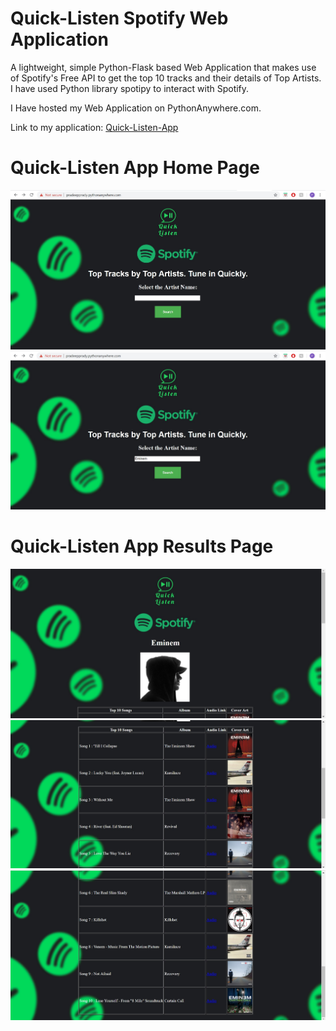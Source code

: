 # Quick-Listen Spotify Web Application
A lightweight, simple Python-Flask based Web Application that makes use of Spotify's Free API to get the top 10 tracks and their details of Top Artists.
I have used Python library spotipy to interact with Spotify.

I Have hosted my Web Application on PythonAnywhere.com.

Link to my application:
[Quick-Listen-App](pradeepprady.pythonanywhere.com)

# Quick-Listen App Home Page
![alt text](https://github.com/PradeepRavichandran1811/quick-listen-spotify/blob/master/Screenshots/Quick%20Listen%20Home.jpg)
![alt text](https://github.com/PradeepRavichandran1811/quick-listen-spotify/blob/master/Screenshots/Quick%20Listen%20Home-Input.jpg)

# Quick-Listen App Results Page
![alt text](https://github.com/PradeepRavichandran1811/quick-listen-spotify/blob/master/Screenshots/Quick%20Listen%20Result.jpg)
![alt text](https://github.com/PradeepRavichandran1811/quick-listen-spotify/blob/master/Screenshots/Quick%20Listen%20Result1.jpg)
![alt text](https://github.com/PradeepRavichandran1811/quick-listen-spotify/blob/master/Screenshots/Quick%20Listen%20Result2.jpg)
